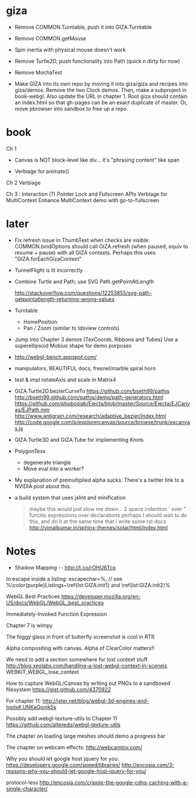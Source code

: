 
# giza

- Remove COMMON.Turntable, push it into GIZA.Turntable

- Remove COMMON.getMouse

- Spin inertia with physical mouse doesn't work

- Remove Turtle2D, push functionality into Path (quick n dirty for now)

- Remove MochaTest

- Make GIZA into its own repo by moving it into giza/giza and recipes into giza/demos. Remove the two Clock demos.  Then, make a subproject in book-webgl.  Also update the URL in chapter 1.  Root giza should contain an index.html so that gh-pages can
be an exact duplicate of master.  Or, move pbrowser into sandbox to free up a repo.

# book

Ch 1

- Canvas is NOT block-level like div...  it's "phrasing content" like span

- Verbiage for animate()

Ch 2 Verbiage

Ch 3 : Interaction (?)
  Pointer Lock and Fullscreen APIs
  Verbiage for MultiContext
  Enhance MultiContext demo with go-to-fullscreen

# later

- Fix refresh issue in ThumbTest when checks are visible: COMMON.bindOptions should call GIZA.refresh (when paused, equiv to resume + pause)
   with all GIZA contexts.  Perhaps this uses "GIZA.forEachGizaContext"

- TunnelFlight is lit incorrectly

- Combine Turtle and Path; use SVG Path.getPointAtLength

  http://stackoverflow.com/questions/12253855/svg-path-getpointatlength-returning-wrong-values

- Turntable
  - HomePosition
  - Pan / Zoom (similar to tdsview controls)

- Jump into Chapter 3 demos (TexCoords, Ribbons and Tubes)
  Use a superellipsoid Mobius shape for demo purposes

- http://webgl-bench.appspot.com/

- manipulators, BEAUTIFUL docs, fresnel/marble spiral horn

- test & impl rotateAxis and scale in Matrix4

- GIZA.Turtle2D.bezierCurveTo
    https://github.com/bseth99/pathjs
    http://bseth99.github.com/pathjs/demo/path-generators.html
    https://github.com/phoboslab/Ejecta/blob/master/Source/Ejecta/EJCanvas/EJPath.mm
    http://www.antigrain.com/research/adaptive_bezier/index.html
    http://code.google.com/p/explorercanvas/source/browse/trunk/excanvas.js

- GIZA.Turtle3D and GIZA.Tube for implementing Knots

- PolygonTess
  - degenerate triangle
  - Move eval into a worker?
  
- My explanation of premultiplied alpha sucks.
  There's a twitter link to a NVIDIA post about this.

- a build system that uses jslint and minification
  > maybe this would just slow me down...
    2 space indention
    ' over "
    functio expressions over declarations
  > perhaps I should wait to do this, and do it at the same time
    that I write some rst docs
    http://vimalkumar.in/sphinx-themes/solar/html/index.html

# Notes

- Shadow Mapping -- http://t.co/rOHU6Tcp

to escape inside a listing:
escapechar=\%,
// see %\color{purple}Listings~\ref{lst:GIZA:init1} and \ref{lst:GIZA:init2}%

WebGL Best Practices
https://developer.mozilla.org/en-US/docs/WebGL/WebGL_best_practices

Immediately-Invoked Function Expression 

Chapter 7 is wimpy

The foggy glass in front of butterfly screenshot is cool in RTR

Alpha compositing with canvas.  Alpha of ClearColor matters!!

We need to add a section somewhere for lost context stuff
http://blog.xeolabs.com/handling-a-lost-webgl-context-in-scenejs
WEBKIT_WEBGL_lose_context

How to capture WebGL/Canvas by writing out PNGs to a sandboxed filesystem
https://gist.github.com/4370822

For chapter 11:
http://jster.net/blog/webgl-3d-engines-and-tools#.UNKaGonjk5s

Possibly add webgl-texture-utils to Chapter 11
https://github.com/alteredq/webgl-texture-utils

The chapter on loading large meshes should demo a progress bar

The chapter on webcam effects:
http://webcamtoy.com/

Why you should let google host jquery for you:
https://developers.google.com/speed/libraries/
http://encosia.com/3-reasons-why-you-should-let-google-host-jquery-for-you/

protocol-less
http://encosia.com/cripple-the-google-cdns-caching-with-a-single-character/
